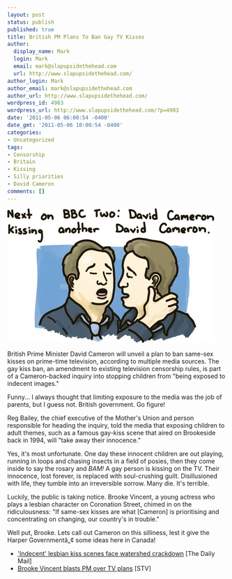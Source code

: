 ```yaml
---
layout: post
status: publish
published: true
title: British PM Plans To Ban Gay TV Kisses
author:
  display_name: Mark
  login: Mark
  email: mark@slapupsidethehead.com
  url: http://www.slapupsidethehead.com/
author_login: Mark
author_email: mark@slapupsidethehead.com
author_url: http://www.slapupsidethehead.com/
wordpress_id: 4983
wordpress_url: http://www.slapupsidethehead.com/?p=4983
date: '2011-05-06 06:00:54 -0400'
date_gmt: '2011-05-06 10:00:54 -0400'
categories:
- Uncategorized
tags:
- Censorship
- Britain
- Kissing
- Silly priorities
- David Cameron
comments: []
---
```

![Next on BBC TWO: David Cameron Kisses Another David Cameron](/wp-content/media/2011/05/david-cameron-kissing.jpg "Oh David, Oh David!")

British Prime Minister David Cameron will unveil a plan to ban same-sex kisses on prime-time television, according to multiple media sources. The gay kiss ban, an amendment to existing television censorship rules, is part of a Cameron-backed inquiry into stopping children from "being exposed to indecent images."

Funny... I always thought that limiting exposure to the media was the job of parents, but I guess not. British government. Go figure!

Reg Bailey, the chief executive of the Mother's Union and person responsible for heading the inquiry, told the media that exposing children to adult themes, such as a famous gay-kiss scene that aired on Brookeside back in 1994, will "take away their innocence."

Yes, it's most unfortunate. One day these innocent children are out playing, running in loops and chasing insects in a field of posies, then they come inside to say the rosary and _BAM!_ A gay person is kissing on the TV. Their innocence, lost forever, is replaced with soul-crushing guilt. Disillusioned with life, they tumble into an irreversible sorrow. Many die. It's terrible.

Luckily, the public is taking notice. Brooke Vincent, a young actress who plays a lesbian character on Coronation Street, chimed in on the ridiculousness: "If same-sex kisses are what [Cameron] is prioritising and concentrating on changing, our country's in trouble."

Well put, Brooke. Lets call out Cameron on this silliness, lest it give the Harper Governmentâ„¢ some ideas here in Canada!

- ['Indecent' lesbian kiss scenes face watershed crackdown](http://www.dailymail.co.uk/news/article-1382376/Indecent-lesbian-kiss-scenes-face-watershed-crackdown.html) [The Daily Mail]
- [Brooke Vincent blasts PM over TV plans](http://entertainment.stv.tv/tv/246470-brooke-vincent-blasts-pm-over-tv-plans/) [STV]
